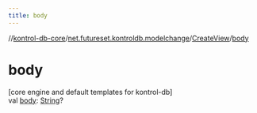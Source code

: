 ```yaml
---
title: body
---
```

//[kontrol-db-core](../../../index.html)/[net.futureset.kontroldb.modelchange](../index.html)/[CreateView](index.html)/[body](body.html)



# body



[core engine and default templates for kontrol-db]\
val [body](body.html): [String](https://kotlinlang.org/api/latest/jvm/stdlib/kotlin/-string/index.html)?




